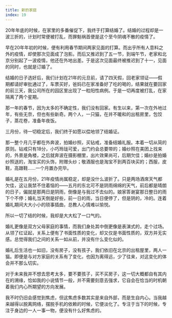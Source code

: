 ```yaml
---
title: 新的家庭
index: 19
---
```


20年年底的时候，在家里的多番催促下，我终于打算结婚了。结婚的过程却是一波三折的，计划时常便被打乱，而罪魁祸首便是这个至今阴魂不散的疫情了。

早在20年年初的时候，便有利用春节期间两家见面的打算。而出乎所有人意料之外的疫情，却使那次见面成了泡影。而后又推迟到了五一节，到端午节，老家和北京分别起了一波疫情，他还在外地出差。于是这次见面最终被推迟到了十一，见面的同时，也就是订婚了。

结婚的日子选好后，我们计划在21年的元旦前，请了四天假，回老家领证——假期都请好审批通过了，车票买好，爸妈已在家准备好了吃的喝的，结果就在要回家的前三天，我公司所在的园区里出现了一粒阳性病例。于是一切再度被打乱，在家隔离了两个星期。

那一年的春节，因为太多的不确定性，我们没有回家。有生以来，第一次在外地过年，有些无奈，但也有些新奇。两个人，一只猫，在并不暖和的出租房里，包饺子，蒸花卷，准备年夜饭。

三月份，待一切稳定后，我们终于如愿以偿地领了结婚证。

那一整个月几乎都在外奔波，拍婚纱照，买钻戒，准备结婚礼服。本着一切从简的原则。钻戒只有18分，小巧玲珑可爱，出门约会总要带的；婚纱照在美团上找来的，外景是角楼，之后就奔波在摄影棚里，出片效果尚可，后期欠佳；婚纱是拍婚纱照送的，淘宝买的头饰，附赠头纱；敬酒服也是淘宝不到两百块买的；西服，皮鞋，高跟鞋……一个月置办完毕。

婚礼是在五月份，21年疫情尚属稳定，却是没什么波折了。只是两场酒席天气都欠佳，这让我禁不住着恼的——五月的东北可不是阴雨绵绵的天气，前后都是晴朗的日子，偏就是那两日是阴雨，倒像是与我过不去似的。娘家答谢宴那日整日的雨下个不停；婚礼当天倒是好些，前一日的雨，当日便停了，但是阴的，冷的。连着婚礼期间大大小小的琐事插曲，总教人心情难以愉悦。

所以一切了结的时候，我却是大大松了一口气的。

婚礼更像是双方父母家庭的事情，而我们身处其中倒更像是表演式的，走个过场。从领了红证起，关系上便有了书面性质的变化，却又仅是书面性质的，双方并无实感。总觉得我们之间的关系一如从前，并没有什么变化似的。

婚礼后生活也一如旧，没有房子，没有孩子，我们依旧在北京的出租屋里，两人一猫。即便是与对方家庭的关系有了变化，也因为离得远，少了往来，对这变化的体会并不那么切实。

对于未来我并不想去思考太多，要不要孩子，买不买房子，这一切大概都自有其内在的溯缘，恰如我的小说情节一般，并不需要刻意去强求，它自会在恰当的时机朝着我们内心所期望的方向发展。

我不时仍旧会感觉到焦虑，但这焦虑多数其实是来自外部，而是生自内心。当我越来越得以脱离网络，摆脱手机的依赖的时候，它便淡化了。专注于当下的时候，专注于身边的一人一事一物，便没有什么好焦虑的。

